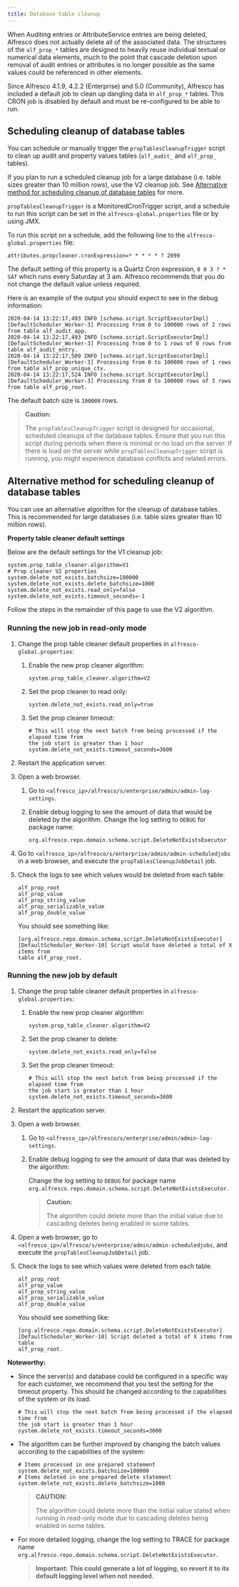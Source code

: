 ```yaml
---
title: Database table cleanup
---
```


When Auditing entries or AttributeService entries are being deleted, Alfresco does not actually delete all of the associated data. The structures of the `alf_prop_*` tables are designed to heavily reuse individual textual or numerical data elements, much to the point that cascade deletion upon removal of audit entries or attributes is no longer possible as the same values could be referenced in other elements.

Since Alfresco 4.1.9, 4.2.2 (Enterprise) and 5.0 (Community), Alfresco has included a default job to clean up dangling data in `alf_prop_*` tables. This CRON job is disabled by default and must be re-configured to be able to run.

## Scheduling cleanup of database tables

You can schedule or manually trigger the `propTablesCleanupTrigger` script to clean up audit and property values tables (`alf_audit_` and `alf_prop_` tables).

If you plan to run a scheduled cleanup job for a large database (i.e. table sizes greater than 10 million rows), use the V2 cleanup job. See [Alternative method for scheduling cleanup of database tables](#alternative-method-for-scheduling-cleanup-of-database-tables) for more.

`propTablesCleanupTrigger` is a MonitoredCronTrigger script, and a schedule to run this script can be set in the `alfresco-global.properties` file or by using JMX.

To run this script on a schedule, add the following line to the `alfresco-global.properties` file:

```text
attributes.propcleaner.cronExpression=* * * * * ? 2099
```

The default setting of this property is a Quartz Cron expression, `0 0 3 ? * SAT` which runs every Saturday at 3 am. Alfresco recommends that you do not change the default value unless required.

Here is an example of the output you should expect to see in the debug information:

```text
2020-04-14 13:22:17,493 INFO [schema.script.ScriptExecutorImpl] [DefaultScheduler_Worker-3] Processing from 0 to 100000 rows of 2 rows from table alf_audit_app.
2020-04-14 13:22:17,493 INFO [schema.script.ScriptExecutorImpl] [DefaultScheduler_Worker-3] Processing from 0 to 1 rows of 0 rows from table alf_audit_entry.
2020-04-14 13:22:17,509 INFO [schema.script.ScriptExecutorImpl] [DefaultScheduler_Worker-3] Processing from 0 to 100000 rows of 1 rows from table alf_prop_unique_ctx.
2020-04-14 13:22:17,524 INFO [schema.script.ScriptExecutorImpl] [DefaultScheduler_Worker-3] Processing from 0 to 100000 rows of 3 rows from table alf_prop_root. 
```

The default batch size is `100000` rows.

> **Caution:**
>
> The `propTablesCleanupTrigger` script is designed for occasional, scheduled cleanups of the database tables. Ensure that you run this script during periods when there is minimal or no load on the server. If there is load on the server while `propTablesCleanupTrigger` script is running, you might experience database conflicts and related errors.

## Alternative method for scheduling cleanup of database tables

You can use an alternative algorithm for the cleanup of database tables. This is recommended for large databases (i.e. table sizes greater than 10 million rows).

**Property table cleaner default settings**

Below are the default settings for the V1 cleanup job:

```text
system.prop_table_cleaner.algorithm=V1
# Prop cleaner V2 properties
system.delete_not_exists.batchsize=100000
system.delete_not_exists.delete_batchsize=1000
system.delete_not_exists.read_only=false
system.delete_not_exists.timeout_seconds=-1
```

Follow the steps in the remainder of this page to use the V2 algorithm.

### Running the new job in read-only mode

1.  Change the prop table cleaner default properties in `alfresco-global.properties`:

    1.  Enable the new prop cleaner algorithm:

        ```text
        system.prop_table_cleaner.algorithm=V2
        ```

    2.  Set the prop cleaner to read only:

        ```text
        system.delete_not_exists.read_only=true
        ```

    3.  Set the prop cleaner timeout:

        ```text
        # This will stop the next batch from being processed if the elapsed time from 
        the job start is greater than 1 hour
        system.delete_not_exists.timeout_seconds=3600
        ```

2.  Restart the application server.
3.  Open a web browser.

    1.  Go to `<alfresco_ip>/alfresco/s/enterprise/admin/admin-log-settings`.
    2.  Enable debug logging to see the amount of data that would be deleted by the algorithm. Change the log setting to `DEBUG` for package name:

        ```text
        org.alfresco.repo.domain.schema.script.DeleteNotExistsExecutor
        ```

4.  Go to `<alfresco_ip>/alfresco/s/enterprise/admin/admin-scheduledjobs` in a web browser, and execute the `propTablesCleanupJobDetail` job.
5.  Check the logs to see which values would be deleted from each table:

    ```text
    alf_prop_root 
    alf_prop_value 
    alf_prop_string_value 
    alf_prop_serializable_value 
    alf_prop_double_value
    ```

    You should see something like:

    ```text
    [org.alfresco.repo.domain.schema.script.DeleteNotExistsExecutor] 
    [DefaultScheduler_Worker-10] Script would have deleted a total of X items from 
    table alf_prop_root.
    ```

### Running the new job by default

1.  Change the prop table cleaner default properties in `alfresco-global.properties`:

    1.  Enable the new prop cleaner algorithm:

        ```text
        system.prop_table_cleaner.algorithm=V2
        ```

    2.  Set the prop cleaner to delete:

        ```text
        system.delete_not_exists.read_only=false
        ```

    3.  Set the prop cleaner timeout:

        ```text
        # This will stop the next batch from being processed if the elapsed time from  
        the job start is greater than 1 hour
        system.delete_not_exists.timeout_seconds=3600
        ```

2.  Restart the application server.

3.  Open a web browser.

    1.  Go to `<alfresco_ip>/alfresco/s/enterprise/admin/admin-log-settings`.
    2.  Enable debug logging to see the amount of data that was deleted by the algorithm:

        Change the log setting to `DEBUG` for package name `org.alfresco.repo.domain.schema.script.DeleteNotExistsExecutor`.

        > **Caution:**
        >
        > The algorithm could delete more than the initial value due to cascading deletes being enabled in some tables.

4.  Open a web browser, go to `<alfresco_ip>/alfresco/s/enterprise/admin/admin-scheduledjobs`, and execute the `propTablesCleanupJobDetail` job.
5.  Check the logs to see which values were deleted from each table.

    ```text
    alf_prop_root 
    alf_prop_value 
    alf_prop_string_value 
    alf_prop_serializable_value 
    alf_prop_double_value
    ```

    You should see something like:

    ```text
    [org.alfresco.repo.domain.schema.script.DeleteNotExistsExecutor] 
    [DefaultScheduler_Worker-10] Script deleted a total of X items from table 
    alf_prop_root.
    ```

**Noteworthy:**

-   Since the server(s) and database could be configured in a specific way for each customer, we recommend that you test the setting for the timeout property. This should be changed according to the capabilities of the system or its load.

    ```text
    # This will stop the next batch from being processed if the elapsed time from 
    the job start is greater than 1 hour
    system.delete_not_exists.timeout_seconds=3600
    ```

-   The algorithm can be further improved by changing the batch values according to the capabilities of the system:

    ```text
    # Items processed in one prepared statement
    system.delete_not_exists.batchsize=100000
    # Items deleted in one prepared delete statement
    system.delete_not_exists.delete_batchsize=1000
    ```

    > **CAUTION:**
    >
    > The algorithm could delete more than the initial value stated when running in read-only mode due to cascading deletes being enabled in some tables.

-  For more detailed logging, change the log setting to TRACE for package name `org.alfresco.repo.domain.schema.script.DeleteNotExistsExecutor`.

    > **Important:** **This could generate a lot of logging, so revert it to its default logging level when not needed.**
